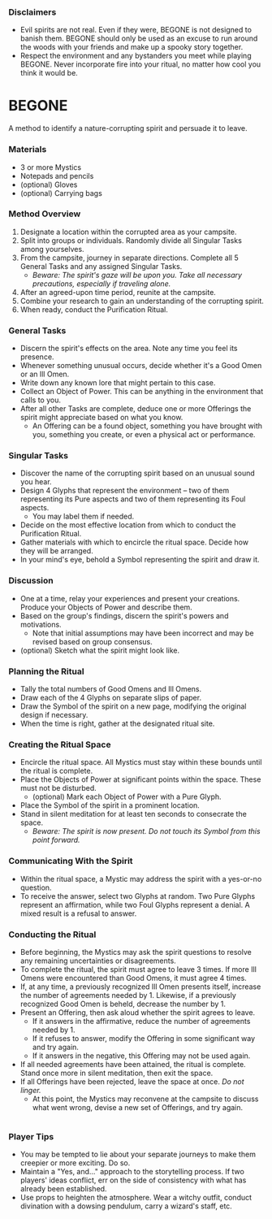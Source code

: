 ### Disclaimers
- Evil spirits are not real. Even if they were, BEGONE is not designed to banish them. BEGONE should only be used as an excuse to run around the woods with your friends and make up a spooky story together.
- Respect the environment and any bystanders you meet while playing BEGONE. Never incorporate fire into your ritual, no matter how cool you think it would be.

# BEGONE
A method to identify a nature-corrupting spirit and persuade it to leave.

### Materials
- 3 or more Mystics
- Notepads and pencils
- (optional) Gloves
- (optional) Carrying bags

### Method Overview
1. Designate a location within the corrupted area as your campsite.
1. Split into groups or individuals. Randomly divide all Singular Tasks among yourselves.
1. From the campsite, journey in separate directions. Complete all 5 General Tasks and any assigned Singular Tasks.
   - *Beware: The spirit's gaze will be upon you. Take all necessary precautions, especially if traveling alone.*
1. After an agreed-upon time period, reunite at the campsite.
1. Combine your research to gain an understanding of the corrupting spirit.
1. When ready, conduct the Purification Ritual.

### General Tasks
- Discern the spirit's effects on the area. Note any time you feel its presence.
- Whenever something unusual occurs, decide whether it's a Good Omen or an Ill Omen.
- Write down any known lore that might pertain to this case.
- Collect an Object of Power. This can be anything in the environment that calls to you.
- After all other Tasks are complete, deduce one or more Offerings the spirit might appreciate based on what you know.
    - An Offering can be a found object, something you have brought with you, something you create, or even a physical act or performance.

### Singular Tasks
- Discover the name of the corrupting spirit based on an unusual sound you hear.
- Design 4 Glyphs that represent the environment – two of them representing its Pure aspects and two of them representing its Foul aspects.
    - You may label them if needed.
- Decide on the most effective location from which to conduct the Purification Ritual.
- Gather materials with which to encircle the ritual space. Decide how they will be arranged.
- In your mind's eye, behold a Symbol representing the spirit and draw it.

### Discussion
- One at a time, relay your experiences and present your creations. Produce your Objects of Power and describe them.
- Based on the group's findings, discern the spirit's powers and motivations.
    - Note that initial assumptions may have been incorrect and may be revised based on group consensus.
- (optional) Sketch what the spirit might look like.

### Planning the Ritual
- Tally the total numbers of Good Omens and Ill Omens.
- Draw each of the 4 Glyphs on separate slips of paper.
- Draw the Symbol of the spirit on a new page, modifying the original design if necessary.
- When the time is right, gather at the designated ritual site.

### Creating the Ritual Space
- Encircle the ritual space. All Mystics must stay within these bounds until the ritual is complete.
- Place the Objects of Power at significant points within the space. These must not be disturbed.
    - (optional) Mark each Object of Power with a Pure Glyph.
- Place the Symbol of the spirit in a prominent location.
- Stand in silent meditation for at least ten seconds to consecrate the space.
    - *Beware: The spirit is now present. Do not touch its Symbol from this point forward.*

### Communicating With the Spirit
- Within the ritual space, a Mystic may address the spirit with a yes-or-no question.
- To receive the answer, select two Glyphs at random. Two Pure Glyphs represent an affirmation, while two Foul Glyphs represent a denial. A mixed result is a refusal to answer.

### Conducting the Ritual
- Before beginning, the Mystics may ask the spirit questions to resolve any remaining uncertainties or disagreements.
- To complete the ritual, the spirit must agree to leave 3 times. If more Ill Omens were encountered than Good Omens, it must agree 4 times.
- If, at any time, a previously recognized Ill Omen presents itself, increase the number of agreements needed by 1. Likewise, if a previously recognized Good Omen is beheld, decrease the number by 1.
- Present an Offering, then ask aloud whether the spirit agrees to leave.
    - If it answers in the affirmative, reduce the number of agreements needed by 1.
    - If it refuses to answer, modify the Offering in some significant way and try again.
    - If it answers in the negative, this Offering may not be used again.
- If all needed agreements have been attained, the ritual is complete. Stand once more in silent meditation, then exit the space.
- If all Offerings have been rejected, leave the space at once. *Do not linger.*
    - At this point, the Mystics may reconvene at the campsite to discuss what went wrong, devise a new set of Offerings, and try again.

#

### Player Tips
- You may be tempted to lie about your separate journeys to make them creepier or more exciting. Do so.
- Maintain a "Yes, and..." approach to the storytelling process. If two players' ideas conflict, err on the side of consistency with what has already been established.
- Use props to heighten the atmosphere. Wear a witchy outfit, conduct divination with a dowsing pendulum, carry a wizard's staff, etc.
